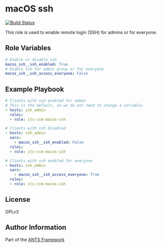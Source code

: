 macOS ssh
=========

[![Build Status](https://travis-ci.org/ANTS-Framework/macos_ssh.svg?branch=master)](https://travis-ci.org/ANTS-Framework/macos_ssh)

This role is used to enable remote login (SSH) for admins or for everyone. 

Role Variables
--------------
```yml
# Enable or disable ssh
macos_ssh__ssh_enabled: True
# Enable ssh for admin group or for everyone
macos_ssh__ssh_access_everyone: False
```

Example Playbook
----------------

```yml
# Clients with ssh enabled for admin
# This is the default, so we do not need to change a variable.
- hosts: ssh_admin
  roles:
  - role: its-ccm-macos-ssh

# Clients with ssh disabled
- hosts: ssh_admin
  vars:
    - macos_ssh__ssh_enabled: False
  roles:
  - role: its-ccm-macos-ssh

# Clients with ssh enabled for everyone
- hosts: ssh_admin
  vars:
    - macos_ssh__ssh_access_everyone: True
  roles:
  - role: its-ccm-macos-ssh
```

License
-------

GPLv3

Author Information
------------------

Part of the [ANTS Framework](https://ants-framework.github.io/)
